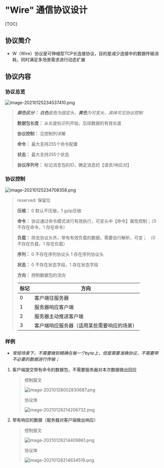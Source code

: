 # "Wire" 通信协议设计

[TOC]

## 协议简介

* W（Wire）协议是可伸缩型TCP长连接协议，目的是减少连接中的数据传输消耗，同时满足多场景需求进行动态扩展



## 协议内容

### 协议总览

![image-20210125234537410.png](https://i.loli.net/2021/01/27/sgOLWaIScGjTNx5.png)

> _**颜色区分：** **白色**底色为固定头，**黄色**为可变头，具体可见协议控制_
>
> **数据包长度：** 从长度标识列开始，后续数据的有效长度
>
> **协议控制：** 见控制列详解
>
> **命令：** 最大支持255个命令配置
>
> **状态：** 最大支持255个状态
>
> **协议序列号：** 标记消息包的ID，确定消息的【请求/响应对】

### 协议控制

![image-20210125234708358.png](https://i.loli.net/2021/01/27/PopJ7sft39geGBn.png)

> reserved: 保留位
>
> **压缩：** 0 默认不压缩，1 gzip压缩
>
> **命令：** 协议通过命令模式进行有效执行，可变头中【命令】属性控制；（0 不存在命令，1 存在命令）
>
> **负载：** 除去协议头外，带有有效负载的数据，需要自行解析，可变； （0 不存在负载，1 存在负载） 
>
> **序列：** 0 不存在序列协议头 1 存在序列协议头
>
> **状态：** 0 不存在状态字段，1 存在状态字段
>
> **方向：** 控制数据包的流向
>
> | 标记 | 方向                                       |
> | ---- | ------------------------------------------ |
> | 0    | 客户端往服务器                             |
> | 1    | 服务器响应客户端                           |
> | 2    | 服务器主动推送客户端                       |
> | 3    | 客户端响应服务器（适用某些需要响应的场景） |

### 样例

* _常规场景下，不需要做到精确在每一个byte上，但是需要准确协议，不需要带不必要的数据进行传输；_

1. 客户端提交带有命令的数据包，不需要服务器对本次数据做出回应

   > 控制报文
   >
   > ![image-20210128002830687.png](https://i.loli.net/2021/01/28/PEyCW5x1NVvTwS2.png)
   >
   > 协议体
   >
   > ![image-20210128214206732.png](https://i.loli.net/2021/01/28/WYbgs9m4EAIrfzn.png)

2. 带有响应的数据（服务器对客户端做出响应）

   > 控制报文
   >
   > ![image-20210128214409861.png](https://i.loli.net/2021/01/28/a4HfQtpDkmwqlr9.png)
   >
   > 协议体
   >
   > ![image-20210128214634519.png](https://i.loli.net/2021/01/28/4heWR52zpPBrXnb.png)

